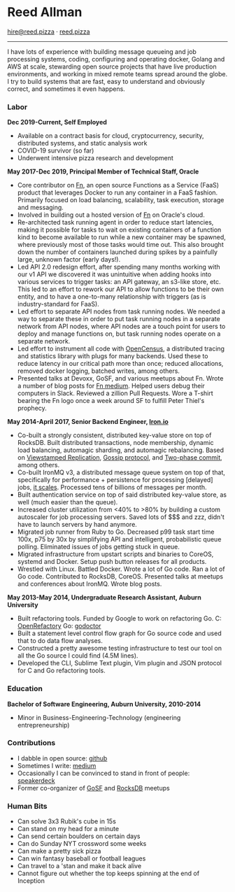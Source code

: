 # Reed Allman

<hire@reed.pizza> · [reed.pizza]

-------------------------------------------------------------------


I have lots of experience with building message queueing and job processing
systems, coding, configuring and operating docker, Golang and AWS at scale,
stewarding open source projects that have live production environments, and
working in mixed remote teams spread around the globe.  I try to build systems
that are fast, easy to understand and obviously correct, and sometimes it even
happens.

### Labor

**Dec 2019-Current, Self Employed**

  *  Available on a contract basis for cloud, cryptocurrency, security,
     distributed systems, and static analysis work
  *  COVID-19 survivor (so far)
  *  Underwent intensive pizza research and development

**May 2017-Dec 2019, Principal Member of Technical Staff, Oracle**

  *  Core contributor on [Fn], an open source Functions as a Service (FaaS)
     product that leverages Docker to run any container in a FaaS fashion.
     Primarily focused on load balancing, scalability, task execution, storage
     and messaging.
  *  Involved in building out a hosted version of [Fn] on Oracle's cloud.
  *  Re-architected task running agent in order to reduce start latencies,
     making it possible for tasks to wait on existing containers of a function
     kind to become available to run while a new container may be spawned,
     where previously most of those tasks would time out. This also brought
     down the number of containers launched during spikes by a painfully
     large, unknown factor (early days!).
  *  Led API 2.0 redesign effort, after spending many months working with our
     v1 API we discovered it was unintuitive when adding hooks into various
     services to trigger tasks: an API gateway, an s3-like store, etc. This
     led to an effort to rework our API to allow functions to be their own
     entity, and to have a one-to-many relationship with triggers (as is
     industry-standard for FaaS).
  *  Led effort to separate API nodes from task running nodes. We needed a way
     to separate these in order to put task running nodes in a separate network
     from API nodes, where API nodes are a touch point for users to deploy and
     manage functions on, but task running nodes operate on a separate network.
  *  Led effort to instrument all code with [OpenCensus], a distributed
     tracing and statistics library with plugs for many backends. Used these
     to reduce latency in our critical path more than once; reduced
     allocations, removed docker logging, batched writes, among others.
  *  Presented talks at Devoxx, GoSF, and various meetups about Fn. Wrote a
     number of blog posts for [Fn medium]. Helped users debug their computers
     in Slack. Reviewed a zillion Pull Requests. Wore a T-shirt bearing the
     Fn logo once a week around SF to fulfill Peter Thiel's prophecy.

**May 2014-April 2017, Senior Backend Engineer, [Iron.io]**

  *  Co-built a strongly consistent, distributed key-value store on top of RocksDB.
     Built distributed transactions, node membership, dynamic load balancing,
     automagic sharding, and automagic rebalancing. Based on [Viewstamped
     Replication], [Gossip protocol], and [Two-phase commit], among others.
  *  Co-built IronMQ v3, a distributed message queue system on top of that,
     specifically for performance + persistence for processing [delayed] jobs,
     [it scales].  Processed tens of billions of messages per month.
  *  Built authentication service on top of said distributed key-value store,
     as well (much easier than the queue).
  *  Increased cluster utilization from <40% to >80% by building a custom
     autoscaler for job processing servers. Saved lots of $$$ and zzz,
     didn't have to launch servers by hand anymore.
  *  Migrated job runner from Ruby to Go. Decreased p99 task start time 100x,
     p75 by 30x by simplifying API and intelligent, probabilistic queue
     polling. Eliminated issues of jobs getting stuck in queue.
  *  Migrated infrastructure from upstart scripts and binaries to CoreOS,
     systemd and Docker. Setup push button releases for all products.
  *  Wrestled with Linux. Battled Docker. Wrote a lot of Go code. Ran a lot of
     Go code. Contributed to RocksDB, CoreOS. Presented talks at meetups and
     conferences about IronMQ. Wrote blog posts.

**May 2013-May 2014, Undergraduate Research Assistant, Auburn University** 

  *  Built refactoring tools. Funded by Google to work on refactoring Go. C:
     [OpenRefactory] Go: [godoctor]
  *  Built a statement level control flow graph for Go source code and used
     that to do data flow analyses.
  *  Constructed a pretty awesome testing infrastructure to test our tool on
     all the Go source I could find (4.5M lines).
  *  Developed the CLI, Sublime Text plugin, Vim plugin and JSON protocol for
     C and Go refactoring tools.

### Education

**Bachelor of Software Engineering, Auburn University, 2010-2014**

  *  Minor in Business-Engineering-Technology (engineering entrepreneurship)

### Contributions

  *  I dabble in open source: [github]
  *  Sometimes I write: [medium]
  *  Occasionally I can be convinced to stand in front of people: [speakerdeck]
  *  Former co-organizer of [GoSF] and [RocksDB] meetups

### Human Bits

  * Can solve 3x3 Rubik's cube in 15s
  * Can stand on my head for a minute
  * Can send certain boulders on certain days
  * Can do Sunday NYT crossword some weeks
  * Can make a pretty sick pizza
  * Can win fantasy baseball or football leagues
  * Can travel to a 'stan and make it back alive
  * Cannot figure out whether the top keeps spinning at the end of Inception

[Viewstamped Replication]:http://pmg.csail.mit.edu/papers/vr-revisited.pdf
[Gossip protocol]:https://www.cs.cornell.edu/home/rvr/papers/GossipFD.pdf
[Two-phase commit]:https://en.wikipedia.org/wiki/Two-phase_commit_protocol
[it scales]:https://www.iron.io/1m-msgsec-ironmqv3-hits-dos-commas/
[github]:https://github.com/rdallman
[godoctor]:https://github.com/godoctor/godoctor
[Iron.io]:https://iron.io
[OpenRefactory]:https://www.openrefactory.com
[reed.pizza]:https://reed.pizza
[speakerdeck]:https://speakerdeck.com/rdallman
[GoSF]:https://www.meetup.com/golangsf
[RocksDB]:https://www.meetup.com/RocksDB
[medium]: https://medium.com/@rdallman10
[Fn]:https://github.com/fnproject/fn
[OpenCensus]:https://opencensus.io
[Fn medium]:https://medium.com/fnproject
